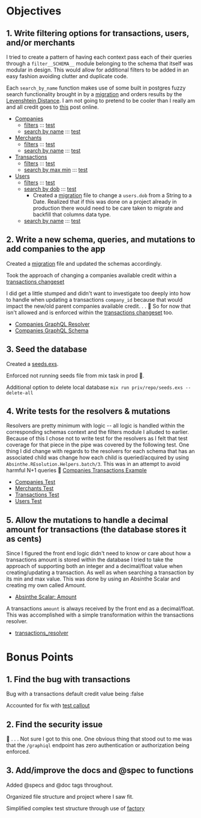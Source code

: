 # Objectives

## 1. Write filtering options for transactions, users, and/or merchants

I tried to create a pattern of having each context pass each of their queries through a `filter__SCHEMA__` module belonging to the schema
that itself was modular in design. This would allow for additional filters to be added in an easy fashion avoiding clutter and duplicate code.

Each `search_by_name` function makes use of some built in postgres fuzzy search functionality brought in by a
[migration](elixir/priv/repo/migrations/20220112203323_add_fuzzy_extensions.exs) and orders results by the
[Levenshtein Distance](https://en.wikipedia.org/wiki/Levenshtein_distance). I am not going to pretend to be cooler than I really am and all
credit goes to [this](https://fullstackphoenix.com/tutorials/fuzzy-search-in-phoenix-liveview) post online.

- [Companies](elixir/lib/homework/companies.ex)
  - [filters](elixir/lib/homework/companies/filter_companies.ex) ::: [test](elixir/test/homework/companies/companies_test.exs)
  - [search by name](elixir/lib/homework/companies/search_companies_by_name.ex) ::: [test](elixir/test/homework/companies/search_companies_by_name_test.exs)
- [Merchants](elixir/lib/homework/merchants.ex)
  - [filters](elixir/lib/homework/merchants/filter_merchants.ex) ::: [test](elixir/test/homework/merchants/merchants_test.exs)
  - [search by name](elixir/lib/homework/merchants/search_merchants_by_name.ex) ::: [test](elixir/test/homework/merchants/search_merchants_by_name_test.exs)
- [Transactions](elixir/lib/homework/transactions.ex)
  - [filters](elixir/lib/homework/transactions/filter_transactions.ex) ::: [test](elixir/test/homework/transactions/transactions_test.exs)
  - [search by max min](elixir/lib/homework/transactions/search_transactions_by_max_min.ex) ::: [test](elixir/test/homework/transactions/search_transactions_by_max_mix_test.exs)
- [Users](elixir/lib/homework/users.ex)
  - [filters](elixir/lib/homework/users/filter_users.ex) ::: [test](elixir/test/homework/users/user_test.exs)
  - [search by dob](elixir/lib/homework/users/search_users_by_dob.ex) ::: [test](elixir/test/homework/users/search_users_by_dob_test.exs)
    - Created a [migration](elixir/priv/repo/migrations/20220112203414_alter_users_dob_to_date.exs)
      file to change a `users.dob` from a String to a Date. Realized that if
      this was done on a project already in production there would need to be
      care taken to migrate and backfill that columns data type.
  - [search by name](elixir/lib/homework/users/search_users_by_name.ex) ::: [test](elixir/test/homework/users/search_users_by_name_test.exs)

## 2. Write a new schema, queries, and mutations to add companies to the app

Created a [migration](elixir/priv/repo/migrations/20220112203437_create_companies.exs) file and updated the schemas accordingly.

Took the approach of changing a companies available credit within a [transactions changeset](elixir/lib/homework/transactions/transaction.ex#L68)

I did get a little stumped and didn't want to investigate too deeply into how to handle when updating a transactions `company_id` because that would impact
the new/old parent companies available credit. . . :shrug: So for now that isn't allowed and is enforced within the [transactions changeset](elixir/lib/homework/transactions/transaction.ex#L47) too.

- [Companies GraphQL Resolver](elixir/lib/homework_web/resolvers/companies_resolver.ex)
- [Companies GraphQL Schema](elixir/lib/homework_web/schemas/companies_schema.ex)

## 3. Seed the database

Created a [seeds.exs](elixir/priv/repo/seeds.exs).

Enforced not running seeds file from mix task in prod :shrug:.

Additional option to delete local database `mix run priv/repo/seeds.exs --delete-all`

## 4. Write tests for the resolvers & mutations

Resolvers are pretty minimum with logic -- all logic is handled within the corresponding schemas context and the filters module I alluded to earlier. Because of this
I chose not to write test for the resolvers as I felt that test coverage for that piece in the pipe was covered by the following test. One thing I did change with
regards to the resolvers for each schema that has an associated child was change how each child is queried/acquired by using `Absinthe.REsolution.Helpers.batch/3`.
This was in an attempt to avoid harmful N+1 queries :shrug: [Companies Transactions Example](elixir/lib/homework_web/resolvers/companies_resolver.ex#L24)

- [Companies Test](elixir/test/homework_web/schema/companies_test.exs)
- [Merchants Test](elixir/test/homework_web/schema/merchants_test.exs)
- [Transactions Test](elixir/test/homework_web/schema/transactions_test.exs)
- [Users Test](elixir/test/homework_web/schema/users_test.exs)

## 5. Allow the mutations to handle a decimal amount for transactions (the database stores it as cents)

Since I figured the front end logic didn't need to know or care about how a transactions amount is stored within the database I tried to take the approach of supporting both an integer and a decimal/float
value when creating/updating a transaction. As well as when searching a transaction by its min and max value. This was done by using an Absinthe Scalar and creating my own called Amount.

- [Absinthe Scalar: Amount](elixir/lib/homework_web/schemas/transactions_schema.ex#L12)

A transactions `amount` is always received by the front end as a decimal/float. This was accomplished with a simple transformation within the transactions resolver.

- [transactions_resolver](elixir/lib/homework_web/resolvers/transactions_resolver.ex#L8)

# Bonus Points

## 1. Find the bug with transactions

Bug with a transactions default credit value being :false

Accounted for fix with [test callout](elixir/test/homework/transactions/transactions_test.exs#L59)

## 2. Find the security issue

:thinking: . . . Not sure I got to this one. One obvious thing that stood out to me was that the `/graphiql` endpoint has zero authentication or authorization being enforced.

## 3. Add/improve the docs and @spec to functions

Added @specs and @doc tags throughout.

Organized file structure and project where I saw fit.

Simplified complex test structure through use of [factory](elixir/test/support/factory.ex)
